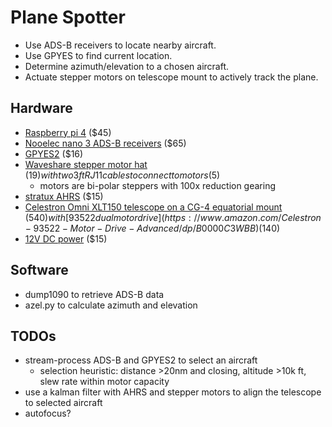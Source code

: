 # Plane Spotter
* Use ADS-B receivers to locate nearby aircraft.
* Use GPYES to find current location.
* Determine azimuth/elevation to a chosen aircraft.
* Actuate stepper motors on telescope mount to actively track the plane.

## Hardware
* [Raspberry pi 4](https://www.amazon.com/Raspberry-Model-2019-Quad-Bluetooth/dp/B07TD42S27) ($45)
* [Nooelec nano 3 ADS-B receivers](https://www.amazon.com/Dual-Band-NESDR-Nano-Bundle/dp/B076GWF6FF/ref=pd_sbs_147_4/133-0746579-1054605?_encoding=UTF8&pd_rd_i=B076GWF6FF&pd_rd_r=bdf3b34b-efc3-41f1-baac-4d709b651036&pd_rd_w=qcI1o&pd_rd_wg=rGVIs&pf_rd_p=12b8d3e2-e203-4b23-a8bc-68a7d2806477&pf_rd_r=CXWWHSKGPDVQS05SS261&psc=1&refRID=CXWWHSKGPDVQS05SS261) ($65)
* [GPYES2](https://www.amazon.com/Stratux-GPYes-2-0-u-blox-unit/dp/B0716BK5NT) ($16)
* [Waveshare stepper motor hat](https://www.waveshare.com/wiki/Stepper_Motor_HAT) ($19) with two 3ft RJ11 cables to connect to motors ($5)
    * motors are bi-polar steppers with 100x reduction gearing
* [stratux AHRS](https://www.amazon.com/gp/product/B06ZZCHBHT/ref=ppx_yo_dt_b_asin_title_o00_s00?ie=UTF8&psc=1) ($15)
* [Celestron Omni XLT150 telescope on a CG-4 equatorial mount](https://www.amazon.com/Celestron-Omni-XLT-150-Telescope/dp/B000NMOIP8) ($540) with [93522 dual motor drive](https://www.amazon.com/Celestron-93522-Motor-Drive-Advanced/dp/B0000C3WBB) ($140)
* [12V DC power](https://www.amazon.com/dp/B07XP6DBCR/ref=sspa_dk_detail_1?psc=1&pd_rd_i=B07XP6DBCR&pd_rd_w=um5hx&pf_rd_p=48d372c1-f7e1-4b8b-9d02-4bd86f5158c5&pd_rd_wg=9EYJO&pf_rd_r=BGRY8SWX1B97AEEE8NB4&pd_rd_r=b1ef7aa1-b2cc-4857-9258-be8572266f8d&spLa=ZW5jcnlwdGVkUXVhbGlmaWVyPUEyUUVGQ0E1WTFFTlpOJmVuY3J5cHRlZElkPUEwMTE0NzQyMkFUNjRMRkY2ODZXOCZlbmNyeXB0ZWRBZElkPUEwMjQzNjI4V1A0VDBSRzBHM1VIJndpZGdldE5hbWU9c3BfZGV0YWlsJmFjdGlvbj1jbGlja1JlZGlyZWN0JmRvTm90TG9nQ2xpY2s9dHJ1ZQ==) ($15)

## Software
* dump1090 to retrieve ADS-B data
* azel.py to calculate azimuth and elevation

## TODOs
* stream-process ADS-B and GPYES2 to select an aircraft
    * selection heuristic: distance >20nm and closing, altitude >10k ft, slew rate within motor capacity
* use a kalman filter with AHRS and stepper motors to align the telescope to selected aircraft
* autofocus?

